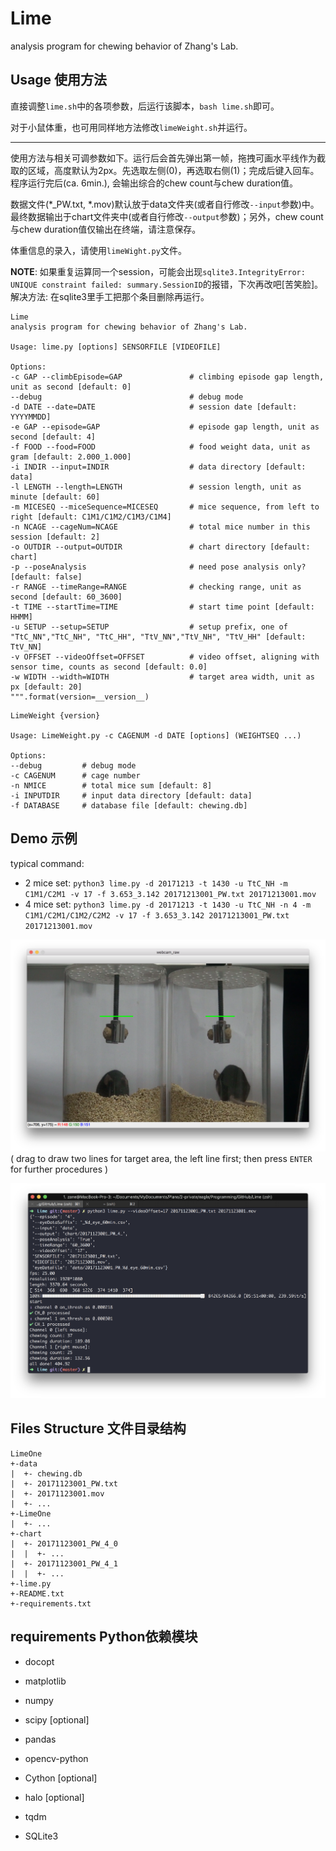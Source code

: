 # Lime
analysis program for chewing behavior of Zhang's Lab.

## Usage 使用方法

直接调整```lime.sh```中的各项参数，后运行该脚本，```bash lime.sh```即可。

对于小鼠体重，也可用同样地方法修改```limeWeight.sh```并运行。

---

使用方法与相关可调参数如下。运行后会首先弹出第一帧，拖拽可画水平线作为截取的区域，高度默认为2px。先选取左侧(0)，再选取右侧(1)；完成后键入回车。程序运行完后(ca. 6min.), 会输出综合的chew count与chew duration值。

数据文件(\*\_PW.txt, \*.mov)默认放于data文件夹(或者自行修改```--input```参数)中。最终数据输出于chart文件夹中(或者自行修改```--output```参数)；另外，chew count与chew duration值仅输出在终端，请注意保存。

体重信息的录入，请使用``` limeWight.py ```文件。

**NOTE**: 如果重复运算同一个session，可能会出现```sqlite3.IntegrityError: UNIQUE constraint failed: summary.SessionID```的报错，下次再改吧[苦笑脸]。解决方法: 在sqlite3里手工把那个条目删除再运行。

```
Lime
analysis program for chewing behavior of Zhang's Lab.

Usage: lime.py [options] SENSORFILE [VIDEOFILE]

Options:
-c GAP --climbEpisode=GAP               # climbing episode gap length, unit as second [default: 0]
--debug                                 # debug mode
-d DATE --date=DATE                     # session date [default: YYYYMMDD]
-e GAP --episode=GAP                    # episode gap length, unit as second [default: 4]
-f FOOD --food=FOOD                     # food weight data, unit as gram [default: 2.000_1.000]
-i INDIR --input=INDIR                  # data directory [default: data]
-l LENGTH --length=LENGTH               # session length, unit as minute [default: 60]
-m MICESEQ --miceSequence=MICESEQ       # mice sequence, from left to right [default: C1M1/C1M2/C1M3/C1M4]
-n NCAGE --cageNum=NCAGE                # total mice number in this session [default: 2]
-o OUTDIR --output=OUTDIR               # chart directory [default: chart]
-p --poseAnalysis                       # need pose analysis only? [default: false]
-r RANGE --timeRange=RANGE              # checking range, unit as second [default: 60_3600]
-t TIME --startTime=TIME                # start time point [default: HHMM]
-u SETUP --setup=SETUP                  # setup prefix, one of "TtC_NN","TtC_NH", "TtC_HH", "TtV_NN","TtV_NH", "TtV_HH" [default: TtV_NN]
-v OFFSET --videoOffset=OFFSET          # video offset, aligning with sensor time, counts as second [default: 0.0]
-w WIDTH --width=WIDTH                  # target area width, unit as px [default: 20]
""".format(version=__version__)
```

```
LimeWeight {version}

Usage: LimeWeight.py -c CAGENUM -d DATE [options] (WEIGHTSEQ ...)

Options:
--debug         # debug mode
-c CAGENUM      # cage number
-n NMICE        # total mice sum [default: 8]
-i INPUTDIR     # input data directory [default: data]
-f DATABASE     # database file [default: chewing.db]
```

## Demo 示例

typical command:
- 2 mice set: ```python3 lime.py -d 20171213 -t 1430 -u TtC_NH -m C1M1/C2M1 -v 17 -f 3.653_3.142 20171213001_PW.txt 20171213001.mov```
- 4 mice set: ```python3 lime.py -d 20171213 -t 1430 -u TtC_NH -n 4 -m C1M1/C2M1/C1M2/C2M2 -v 17 -f 3.653_3.142 20171213001_PW.txt 20171213001.mov```

![demo](demo/screenshot-selection.png)
( drag to draw two lines for target area, the left line first; then press ```ENTER``` for further procedures )

![demo](demo/screenshot.png)

## Files Structure 文件目录结构

```
LimeOne
+-data
|  +- chewing.db
|  +- 20171123001_PW.txt
|  +- 20171123001.mov
|  +- ...
+-LimeOne
|  +- ...
+-chart
|  +- 20171123001_PW_4_0
|  |  +- ...
|  +- 20171123001_PW_4_1
|  |  +- ...
+-lime.py
+-README.txt
+-requirements.txt
```

## requirements Python依赖模块

- docopt
- matplotlib
- numpy
- scipy [optional]
- pandas
- opencv-python
- Cython [optional]
- halo [optional]
- tqdm

- SQLite3

